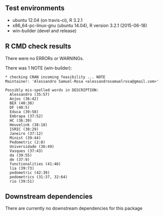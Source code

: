 ## Test environments
* ubuntu 12.04 (on travis-ci), R 3.2.1
* x86_64-pc-linux-gnu (ubuntu 14.04), R version 3.2.1 (2015-06-18)
* win-builder (devel and release)

## R CMD check results
There were no ERRORs or WARNINGs.

There was 1 NOTE (win-builder):

    * checking CRAN incoming feasibility ... NOTE
    Maintainer: 'Alessandro Samuel-Rosa <alessandrosamuelrosa@gmail.com>'
    
    Possibly mis-spelled words in DESCRIPTION:
      Alessandro (35:57)
      Anjos (36:42)
      BEX (40:38)
      DF (40:5)
      Educa (39:58)
      Embrapa (37:52)
      HC (36:39)
      Heuvelink (38:18)
      ISRIC (38:29)
      Janeiro (37:12)
      Minist (39:44)
      Pedometric (2:8)
      Universidade (36:49)
      Vasques (37:43)
      da (39:55)
      de (37:9)
      functionalities (41:46)
      lia (39:73)
      pedometric (42:39)
      pedometrics (31:37, 32:64)
      rio (39:51)

## Downstream dependencies
There are currently no downstream dependencies for this package
